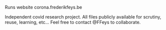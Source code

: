 Runs website corona.frederikfeys.be

Independent covid research project. All files publicly available for scrutiny, reuse, learning, etc... Feel free to contact @FFeys to collaborate. 
